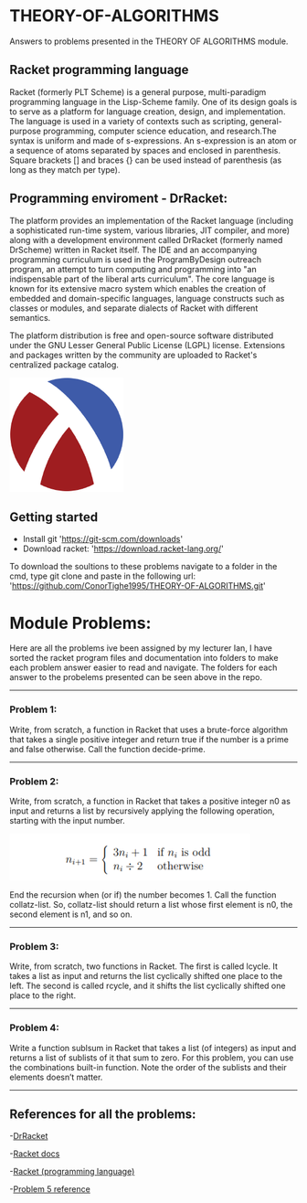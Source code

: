 # THEORY-OF-ALGORITHMS
Answers to problems presented in the THEORY OF ALGORITHMS module.

## Racket programming language
Racket (formerly PLT Scheme) is a general purpose, multi-paradigm programming language in the Lisp-Scheme family. One of its design goals is to serve as a platform for language creation, design, and implementation. The language is used in a variety of contexts such as scripting, general-purpose programming, computer science education, and research.The syntax is uniform and made of s-expressions. An s-expression is an atom or a sequence of atoms separated by spaces and enclosed in parenthesis. Square brackets [] and braces {} can be used instead of parenthesis (as long as they match per type).

## Programming enviroment - DrRacket:
The platform provides an implementation of the Racket language (including a sophisticated run-time system, various libraries, JIT compiler, and more) along with a development environment called DrRacket (formerly named DrScheme) written in Racket itself. The IDE and an accompanying programming curriculum is used in the ProgramByDesign outreach program, an attempt to turn computing and programming into "an indispensable part of the liberal arts curriculum". The core language is known for its extensive macro system which enables the creation of embedded and domain-specific languages, language constructs such as classes or modules, and separate dialects of Racket with different semantics.

The platform distribution is free and open-source software distributed under the GNU Lesser General Public License (LGPL) license. Extensions and packages written by the community are uploaded to Racket's centralized package catalog.

![logo](racketlogo.png "DrRacket")

## Getting started

- Install git 'https://git-scm.com/downloads'
- Download racket: 'https://download.racket-lang.org/'

To download the soultions to these problems navigate to a folder in the cmd, type git clone and paste in the following url:
'https://github.com/ConorTighe1995/THEORY-OF-ALGORITHMS.git'

# Module Problems:
Here are all the problems ive been assigned by my lecturer Ian, I have sorted the racket program files and documentation into folders to make each problem answer easier to read and navigate. The folders for each answer to the probelems presented can be seen above in the repo.

---

### Problem 1:
Write, from scratch, a function in Racket that uses a brute-force algorithm that takes
a single positive integer and return true if the number is a prime and false otherwise.
Call the function decide-prime.

---

### Problem 2:
Write, from scratch, a function in Racket that takes a positive integer n0 as input
and returns a list by recursively applying the following operation, starting with the
input number.

![Function logic](equation.png "Function logic")

End the recursion when (or if) the number becomes 1. Call the function collatz-list.
So, collatz-list should return a list whose first element is n0, the second element
is n1, and so on.

---

### Problem 3:
Write, from scratch, two functions in Racket. The first is called lcycle. It takes a
list as input and returns the list cyclically shifted one place to the left. The second
is called rcycle, and it shifts the list cyclically shifted one place to the right.

---

### Problem 4:
Write a function sublsum in Racket that takes a list (of integers) as input and returns a list of sublists of it that sum to zero.
For this problem, you can use the combinations built-in function. Note the order of the 
sublists and their elements doesn’t matter.

---

## References for all the problems:

-[DrRacket](https://racket-lang.org/)

-[Racket docs](https://docs.racket-lang.org/)

-[Racket (programming language)](https://en.wikipedia.org/wiki/Racket_(programming_language))

-[Problem 5 reference](https://stackoverflow.com/questions/21595624/returning-number-of-times-atoms-in-one-list-appear-in-another-list)

